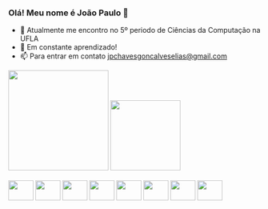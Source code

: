 ### Olá! Meu nome é João Paulo 👋

- 🔭 Atualmente me encontro no 5º periodo de Ciências da Computação na UFLA
- 🌱 Em constante aprendizado!
- 📫 Para entrar em contato jpchavesgoncalveselias@gmail.com



<img height="200em" src="https://github-readme-stats.vercel.app/api?username=joaopchav&show_icons=true&theme=gotham&incluse_all_commits=true&cout_private=true"/>
<img height="140em" src="https://github-readme-stats.vercel.app/api/top-langs/?username=joaopchav&layout=compact=langs_count=8&theme=gotham"/>

<div style="display: inline_block"><br>
<img align="center" height="40" width="50" src="https://cdn.jsdelivr.net/gh/devicons/devicon/icons/csharp/csharp-original.svg" />
<img align="center" height="40" width="50" src="https://cdn.jsdelivr.net/gh/devicons/devicon/icons/cplusplus/cplusplus-original.svg" />
<img align="center" height="40" width="50" src="https://cdn.jsdelivr.net/gh/devicons/devicon/icons/canva/canva-original.svg" />
<img align="center" height="40" width="50" src="https://cdn.jsdelivr.net/gh/devicons/devicon/icons/css3/css3-original.svg" />
<img align="center" height="40" width="50" src="https://cdn.jsdelivr.net/gh/devicons/devicon/icons/haskell/haskell-original.svg" />
<img align="center" height="40" width="50" src="https://cdn.jsdelivr.net/gh/devicons/devicon/icons/html5/html5-original.svg" />
<img align="center" height="40" width="50" src="https://cdn.jsdelivr.net/gh/devicons/devicon/icons/illustrator/illustrator-plain.svg" />
<img align="center" height="40" width="50" src="https://cdn.jsdelivr.net/gh/devicons/devicon/icons/python/python-original.svg" />
</div>

<div>
<a href="mailto::jpchavesgoncalveselias@gmail.com" target="_blank"><https://img.shields.io/badge/Gmail-D14836?style=for-the-badge&logo=gmail&logoColor=white target="_blank"></a>
<a href="https://wa.me/5537999804324?text=Ol%C3%A1%21+Vi+seu+perfil+no+GitHub. target="_blank""><https://img.shields.io/badge/WhatsApp-25D366?style=for-the-badge&logo=whatsapp&logoColor=white target="_blank"></a>
<a href="https://www.instagram.com/joaopchav/" target="_blank"><https://img.shields.io/badge/Instagram-E4405F?style=for-the-badge&logo=instagram&logoColor=white target="_blank"></a>
<a href="https://www.linkedin.com/in/jo%C3%A3o-paulo-chaves-gon%C3%A7alves-elias-a678821a5/" target="_blank"><https://img.shields.io/badge/LinkedIn-0077B5?style=for-the-badge&logo=linkedin&logoColor=white target="_blank"></a>
<a href="https://twitter.com/joaopchav" target="_blank"><https://img.shields.io/badge/Twitter-1DA1F2?style=for-the-badge&logo=twitter&logoColor=white target="_blank"></a>
</div>
